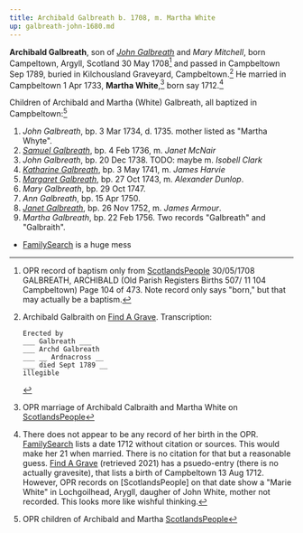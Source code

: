 ```yaml
---
title: Archibald Galbreath b. 1708, m. Martha White
up: galbreath-john-1680.md
---
```


**Archibald Galbreath**, son of [*John Galbreath*](galbreath-john-1680.md) and *Mary Mitchell*, born Campeltown, Argyll, Scotland 30 May 1708[^birth] and passed in Campbeltown Sep 1789, buried in Kilchousland Graveyard, Campbeltown.[^death] He married in Campbeltown 1 Apr 1733, **Martha White**,[^marriage] born say 1712.[^martha]

Children of Archibald and Martha (White) Galbreath, all baptized in Campbeltown:[^children]

1. *John Galbreath*, bp. 3 Mar 1734, d. 1735. mother listed as "Martha Whyte".
2. [*Samuel Galbreath*](galbreath-samuel-1736.md), bp. 4 Feb 1736, m. *Janet McNair*
3. *John Galbreath*, bp. 20 Dec 1738. TODO: maybe m. *Isobell Clark*
4. [*Katharine Galbreath*](galbreath-katharine-1741.md), bp. 3 May 1741, m. *James Harvie*
5. [*Margaret Galbreath*](galbreath-margaret-1743.md), bp. 27 Oct 1743, m. *Alexander Dunlop*.
6. *Mary Galbreath*, bp. 29 Oct 1747.
7. *Ann Galbreath*, bp. 15 Apr 1750.
8. [*Janet Galbreath*](galbreath-janet-1752.md), bp. 26 Nov 1752, m. *James Armour*.
9. *Martha Galbreath*, bp. 22 Feb 1756. Two records "Galbreath" and "Galbraith".


- [FamilySearch](https://www.familysearch.org/tree/person/details/LZZ8-6K7) is a huge mess

[^birth]: OPR record of baptism only from [ScotlandsPeople](https://www.scotlandspeople.gov.uk/view-image/nrs_opr_records/2356794?image=104)  30/05/1708 GALBREATH, ARCHIBALD (Old Parish Registers Births 507/ 11 104 Campbeltown) Page 104 of 473. Note record only says "born," but that may actually be a baptism.

[^children]: OPR children of Archibald and Martha [ScotlandsPeople](https://www.scotlandspeople.gov.uk/record-results?search_type=people&event=%28B%20OR%20C%20OR%20S%29&record_type%5B0%5D=opr_births&church_type=Old%20Parish%20Registers&dl_cat=church&dl_rec=church-births-baptisms&surname=galbreath&surname_so=syn&forename_so=starts&from_year=1734&to_year=1756&parent_names=galbreath&parent_names_so=fuzzy&parent_name_two=white&parent_name_two_so=fuzzy&county=ARGYLL&record=Church%20of%20Scotland%20%28old%20parish%20registers%29%20Roman%20Catholic%20Church%20Other%20churches&rd_real_name%5B0%5D=CAMPBELTOWN%20%28LANDWARD%29%20OR%20CAMPBELTOWN%20%28BURGH%29%20OR%20CAMPBELTOWN&rd_display_name%5B0%5D=CAMPBELTOWN%20%28LANDWARD%29%7CCAMPBELTOWN%20%28BURGH%29%7CCAMPBELTOWN_CAMPBELTOWN&rd_label%5B0%5D=CAMPBELTOWN&rd_name%5B0%5D=CAMPBELTOWN%20%2ALANDWARD%2A%20OR%20CAMPBELTOWN%20%2ABURGH%2A%20OR%20CAMPBELTOWN&sort=asc&order=Date&field=year)

[^marriage]: OPR marriage of Archibald Calbraith and Martha White on [ScotlandsPeople](https://www.scotlandspeople.gov.uk/record-results?search_type=people&event=M&record_type%5B0%5D=opr_marriages&church_type=Old%20Parish%20Registers&dl_cat=church&dl_rec=church-banns-marriages&surname=calbraith&surname_so=exact&forename=archibald&forename_so=exact&spouse_name=white&spouse_name_so=exact&from_year=1733&to_year=1733&county=ARGYLL&record=Church%20of%20Scotland%20%28old%20parish%20registers%29%20Roman%20Catholic%20Church%20Other%20churches)

[^martha]:  There does not appear to be any record of her birth in the OPR. [FamilySearch](https://www.familysearch.org/tree/person/sources/LZZ8-62H) lists a date 1712 without citation or sources. This would make her 21 when married. There is no citation for that but a reasonable guess. [Find A Grave](https://www.findagrave.com/memorial/114485214/martha-galbraith) (retrieved 2021) has a psuedo-entry (there is no actually gravesite), that lists a birth of Campbeltown 13 Aug 1712. However, OPR records on [ScotlandsPeople] on that date show a "Marie White" in Lochgoilhead, Arygll, daugher of John White, mother not recorded. This looks more like wishful thinking.

[m1]: https://www.scotlandspeople.gov.uk/record-results?search_type=people&event=%28B%20OR%20C%20OR%20S%29&record_type%5B0%5D=opr_births&church_type=Old%20Parish%20Registers&dl_cat=church&dl_rec=church-births-baptisms&surname=white&surname_so=exact&forename=m&forename_so=starts&sex=F&from_year=1712&to_year=1712&parent_names_so=exact&parent_name_two_so=exact&county=ARGYLL&record=Church%20of%20Scotland%20%28old%20parish%20registers%29%20Roman%20Catholic%20Church%20Other%20churches

[^death]: Archibald Galbraith on [Find A Grave](https://www.findagrave.com/memorial/114485207/archibald-galbraith).  Transcription:

    ```
    Erected by
    ___ Galbreath ___
    ___ Archd Galbreath
    ___ __ Ardnacross __
    ___ died Sept 1789 __
    illegible
    ``` 

